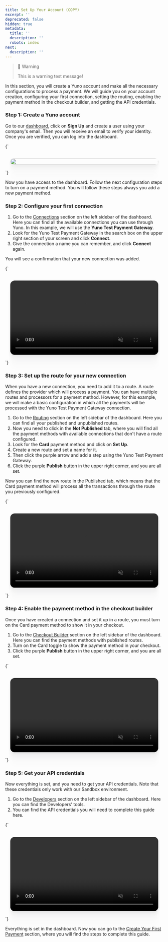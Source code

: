 ```yaml
---
title: Set Up Your Account (COPY)
excerpt: ''
deprecated: false
hidden: true
metadata:
  title: ''
  description: ''
  robots: index
next:
  description: ''
---
```


> 🚧 Warning
>
> This is a warning test message!

In this section, you will create a Yuno account and make all the necessary configurations to process a payment. We will guide you on your account creation, configuring your first connection, setting the routing, enabling the payment method in the checkout builder, and getting the API credentials.

### Step 1: Create a Yuno account

Go to our [dashboard](https://dashboard.y.uno/), click on **Sign Up** and create a user using your company's email. Then you will receive an email to verify your identity. Once you are verified, you can log into the dashboard.

<HTMLBlock>{`
<div style="background-color: #FFFFF; padding: 16px; display: flex; justify-content: center; border-radius:14px">
  <image src="https://github.com/writechoiceorg/yuno-images/blob/main/doc/set_up_you_account/register_yuno.png?raw=true" style="width:100%; height:100%; border-radius:14px; display:block; object-fit:cover; background-color:rgba(0, 0, 0, 0); object-position:50% 50%; box-shadow: 0px 0px 0px 0px rgba(40, 42, 47, 0.05), 0px 3px 6px 0px rgba(40, 42, 47, 0.05), 0px 11px 11px 0px rgba(40, 42, 47, 0.04), 0px 25px 15px 0px rgba(40, 42, 47, 0.02), 0px 44px 18px 0px rgba(40, 42, 47, 0.01), 0px 69px 19px 0px rgba(40, 42, 47, 0.00);"></image>
</div>
`}</HTMLBlock>

Now you have access to the dashboard. Follow the next configuration steps to turn on a payment method. You will follow these steps always you add a new payment method. 

### Step 2: Configure your first connection

1. Go to the [Connections](https://dashboard.y.uno/connections) section on the left sidebar of the dashboard. Here you can find all the available connections you can use through Yuno. In this example, we will use the **Yuno Test Payment Gateway**.
2. Look for the Yuno Test Payment Gateway in the search box on the upper right section of your screen and click **Connect**.
3. Give the connection a name you can remember, and click **Connect** again. 

You will see a confirmation that your new connection was added.

<HTMLBlock>{`
<div style="background-color: #FFFFF; padding: 16px; display: flex; justify-content: center; border-radius:14px;">
  <video src="https://github.com/writechoiceorg/yuno-images/raw/main/doc/set_up_you_account/connection_setup_low.mp4" loop autoplay muted playsinline style="width:100%; height:100%; border-radius:14px; display:block; object-fit:cover; background-color:rgba(0, 0, 0, 0); object-position:50% 50%; box-shadow: 0px 0px 0px 0px rgba(40, 42, 47, 0.05), 0px 3px 6px 0px rgba(40, 42, 47, 0.05), 0px 11px 11px 0px rgba(40, 42, 47, 0.04), 0px 25px 15px 0px rgba(40, 42, 47, 0.02), 0px 44px 18px 0px rgba(40, 42, 47, 0.01), 0px 69px 19px 0px rgba(40, 42, 47, 0.00);"></video>
</div>
`}</HTMLBlock>

### Step 3: Set up the route for your new connection

When you have a new connection, you need to add it to a route. A route defines the provider which will process a payment. You can have multiple routes and processors for a payment method. However, for this example, we will make a basic configuration in which all the payments will be processed with the Yuno Test Payment Gateway connection.

1. Go to the [Routing](https://dashboard.y.uno/routing) section on the left sidebar of the dashboard. Here you can find all your published and unpublished routes. 
2. Now you need to click in the **Not Published** tab, where you will find all the payment methods with available connections that don't have a route configured. 
3. Look for the **Card** payment method and click on **Set Up**. 
4. Create a new route and set a name for it. 
5. Then click the purple arrow and add a step using the Yuno Test Payment Gateway. 
6. Click the purple **Publish** button in the upper right corner, and you are all set.

Now you can find the new route in the Published tab, which means that the Card payment method will process all the transactions through the route you previously configured.

<HTMLBlock>{`
<div style="background-color: #FFFFF; padding: 16px; display: flex; justify-content: center; border-radius:14px;">
  <video src="https://github.com/writechoiceorg/yuno-images/raw/main/doc/set_up_you_account/routing_low.mp4"  loop autoplay muted playsinline style="width:100%; height:100%; border-radius:14px; display:block; object-fit:cover; background-color:rgba(0, 0, 0, 0); object-position:50% 50%; box-shadow: 0px 0px 0px 0px rgba(40, 42, 47, 0.05), 0px 3px 6px 0px rgba(40, 42, 47, 0.05), 0px 11px 11px 0px rgba(40, 42, 47, 0.04), 0px 25px 15px 0px rgba(40, 42, 47, 0.02), 0px 44px 18px 0px rgba(40, 42, 47, 0.01), 0px 69px 19px 0px rgba(40, 42, 47, 0.00);"></video>
</div>
`}</HTMLBlock>

### Step 4: Enable the payment method in the checkout builder

Once you have created a connection and set it up in a route, you must turn on the Card payment method to show it in your checkout.

1. Go to the [Checkout Builder](https://dashboard.y.uno/checkout-builder) section on the left sidebar of the dashboard. Here you can find the payment methods with published routes.
2. Turn on the Card toggle to show the payment method in your checkout.
3. Click the purple **Publish** button in the upper right corner, and you are all set.

<HTMLBlock>{`
<div style="background-color: #FFFFF; padding: 16px; display: flex; justify-content: center; border-radius:14px;">
  <video src="https://github.com/writechoiceorg/yuno-images/raw/main/doc/set_up_you_account/checkout_low.mp4" loop autoplay muted playsinline style="width:100%; height:100%; border-radius:14px; display:block; object-fit:cover; background-color:rgba(0, 0, 0, 0); object-position:50% 50%; box-shadow: 0px 0px 0px 0px rgba(40, 42, 47, 0.05), 0px 3px 6px 0px rgba(40, 42, 47, 0.05), 0px 11px 11px 0px rgba(40, 42, 47, 0.04), 0px 25px 15px 0px rgba(40, 42, 47, 0.02), 0px 44px 18px 0px rgba(40, 42, 47, 0.01), 0px 69px 19px 0px rgba(40, 42, 47, 0.00);"></video>
</div>
`}</HTMLBlock>

### Step 5: Get your API credentials

Now everything is set, and you need to get your API credentials. Note that these credentials only work with our Sandbox environment.

1. Go to the [Developers](https://dashboard.y.uno/developers) section on the left sidebar of the dashboard. Here you can find the Developers' tools.
2. You can find the API credentials you will need to complete this guide here.

<HTMLBlock>{`
<div style="background-color: #FFFFF; padding: 16px; display: flex; justify-content: center; border-radius:14px;">
  <video src="https://raw.githubusercontent.com/writechoiceorg/yuno-images/main/doc/set_up_you_account/developer_low.mp4" loop autoplay muted playsinline style="width:100%; height:100%; border-radius:14px; display:block; object-fit:cover; background-color:rgba(0, 0, 0, 0); object-position:50% 50%; box-shadow: 0px 0px 0px 0px rgba(40, 42, 47, 0.05), 0px 3px 6px 0px rgba(40, 42, 47, 0.05), 0px 11px 11px 0px rgba(40, 42, 47, 0.04), 0px 25px 15px 0px rgba(40, 42, 47, 0.02), 0px 44px 18px 0px rgba(40, 42, 47, 0.01), 0px 69px 19px 0px rgba(40, 42, 47, 0.00);"></video>
</div>
`}</HTMLBlock>

Everything is set in the dashboard. Now you can go to the [Create Your First Payment](doc:step-2-your-first-payment) section, where you will find the steps to complete this guide.
